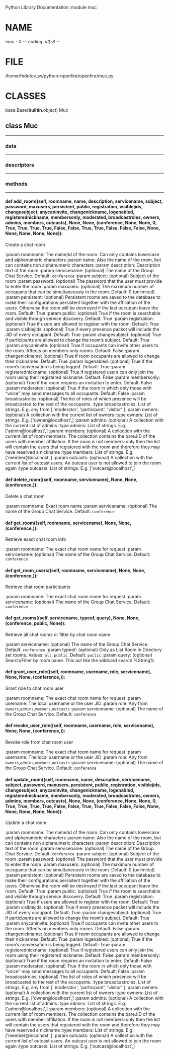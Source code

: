 Python Library Documentation: module muc

# __NAME__

muc - # -*- coding: utf-8 -*-

# __FILE__

/home/fedotov_sv/python-openfire/openfire/muc.py

# __CLASSES__

base.Base(__builtin__.object)
    Muc

## class __Muc__
****************************************

### data
****************************************
### descriptors
****************************************
### methods
****************************************
#### def __add_room__((self, roomname, name, description, servicename, subject, password, maxusers, persistent, public, registration, visiblejids, changesubject, anycaninvite, changenickname, logenabled, registerednickname, membersonly, moderated, broadcastroles, owners, admins, members, outcasts), None, None, (conference, None, None, 0, True, True, True, True, False, False, True, True, False, False, False, None, None, None, None, None)):

Create a chat room

:param roomname: The name/id of the room. Can only contains lowercase and alphanumeric characters
:param name: Also the name of the room, but can contains non alphanumeric characters
:param description: Description text of the room
:param servicename: (optional) The name of the Group Chat Service. Default: `conference`
:param subject: (optional) Subject of the room
:param password: (optional) The password that the user must provide to enter the room
:param maxusers: (optional) The maximum number of occupants that can be simultaneously in the room. Default: 0 (unlimited)
:param persistent: (optional) Persistent rooms are saved to the database to make their configurations persistent together with the affiliation of the users. Otherwise the room will be destroyed if the last occupant leave the room. Default: True
:param public: (optional) True if the room is searchable and visible through service discovery. Default: True
:param registration: (optional) True if users are allowed to register with the room. Default: True
:param visiblejids: (optional) True if every presence packet will include the JID of every occupant. Default: True
:param changesubject: (optional) True if participants are allowed to change the room’s subject. Default: True
:param anycaninvite: (optional) True if occupants can invite other users to the room. Affects on members only rooms. Default: False
:param changenickname: (optional) True if room occupants are allowed to change their nicknames. Default: True
:param logenabled: (optional) True if the room’s conversation is being logged. Default: True
:param registerednickname: (optional) True if registered users can only join the room using their registered nickname. Default: False
:param membersonly: (optional) True if the room requires an invitation to enter. Default: False
:param moderated: (optional) True if the room in which only those with “voice” may send messages to all occupants. Default: False
:param broadcastroles: (optional) The list of roles of which presence will be broadcasted to the rest of the occupants.
:type broadcastroles: List of strings. E.g. any from [ 'moderator', 'participant', 'visitor' ]
:param owners: (optional) A collection with the current list of owners
:type owners: List of strings. E.g. ['owner@localhost',]
:param admins: (optional) A collection with the current list of admins
:type admins: List of strings. E.g. ['admin@localhost',]
:param members: (optional) A collection with the current list of room members. The collection contains the bareJID of the users with member affiliation. If the room is not members-only then the list will contain the users that registered with the room and therefore they may have reserved a nickname
:type members: List of strings. E.g. ['member@localhost',]
:param outcasts: (optional) A collection with the current list of outcast users. An outcast user is not allowed to join the room again
:type outcasts: List of strings. E.g. ['outcast@localhost',]

#### def __delete_room__((self, roomname, servicename), None, None, (conference,)):

Delete a chat room

:param roomname: Exact room name
:param servicename: (optional) The name of the Group Chat Service. Default: `conference`

#### def __get_room__((self, roomname, servicename), None, None, (conference,)):

Retrieve exact chat room info

:param roomname: The exact chat room name for request
:param servicename: (optional) The name of the Group Chat Service. Default: `conference`

#### def __get_room_users__((self, roomname, servicename), None, None, (conference,)):

Retrieve chat room participants

:param roomname: The exact chat room name for request
:param servicename: (optional) The name of the Group Chat Service. Default: `conference`

#### def __get_rooms__((self, servicename, typeof, query), None, None, (conference, public, None)):

Retrieve all chat rooms or filter by chat room name

:param servicename: (optional) The name of the Group Chat Service. Default: `conference`
:param typeof: (optional) Only as List Room in Directory set rooms. Values: `all`, `public`. Default: `puclic`
:param query: (optional) Search/Filter by room name. This act like the wildcard search %String%

#### def __grant_user_role__((self, roomname, username, role, servicename), None, None, (conference,)):

Grant role to chat room user

:param roomname: The exact chat room name for request
:param username: The local username or the user JID
:param role: Any from `owners`,`admins`,`members`,`outcasts`
:param servicename: (optional) The name of the Group Chat Service. Default: `conference`

#### def __revoke_user_role__((self, roomname, username, role, servicename), None, None, (conference,)):

Revoke role from chat room user

:param roomname: The exact chat room name for request
:param username: The local username or the user JID
:param role: Any from `owners`,`admins`,`members`,`outcasts`
:param servicename: (optional) The name of the Group Chat Service. Default: `conference`

#### def __update_room__((self, roomname, name, description, servicename, subject, password, maxusers, persistent, public, registration, visiblejids, changesubject, anycaninvite, changenickname, logenabled, registerednickname, membersonly, moderated, broadcastroles, owners, admins, members, outcasts), None, None, (conference, None, None, 0, True, True, True, True, False, False, True, True, False, False, False, None, None, None, None, None)):

Update a chat room

:param roomname: The name/id of the room. Can only contains lowercase and alphanumeric characters
:param name: Also the name of the room, but can contains non alphanumeric characters
:param description: Description text of the room
:param servicename: (optional) The name of the Group Chat Service. Default: `conference`
:param subject: (optional) Subject of the room
:param password: (optional) The password that the user must provide to enter the room
:param maxusers: (optional) The maximum number of occupants that can be simultaneously in the room. Default: 0 (unlimited)
:param persistent: (optional) Persistent rooms are saved to the database to make their configurations persistent together with the affiliation of the users. Otherwise the room will be destroyed if the last occupant leave the room. Default: True
:param public: (optional) True if the room is searchable and visible through service discovery. Default: True
:param registration: (optional) True if users are allowed to register with the room. Default: True
:param visiblejids: (optional) True if every presence packet will include the JID of every occupant. Default: True
:param changesubject: (optional) True if participants are allowed to change the room’s subject. Default: True
:param anycaninvite: (optional) True if occupants can invite other users to the room. Affects on members only rooms. Default: False
:param changenickname: (optional) True if room occupants are allowed to change their nicknames. Default: True
:param logenabled: (optional) True if the room’s conversation is being logged. Default: True
:param registerednickname: (optional) True if registered users can only join the room using their registered nickname. Default: False
:param membersonly: (optional) True if the room requires an invitation to enter. Default: False
:param moderated: (optional) True if the room in which only those with “voice” may send messages to all occupants. Default: False
:param broadcastroles: (optional) The list of roles of which presence will be broadcasted to the rest of the occupants.
:type broadcastroles: List of strings. E.g. any from [ 'moderator', 'participant', 'visitor' ]
:param owners: (optional) A collection with the current list of owners
:type owners: List of strings. E.g. ['owner@localhost',]
:param admins: (optional) A collection with the current list of admins
:type admins: List of strings. E.g. ['admin@localhost',]
:param members: (optional) A collection with the current list of room members. The collection contains the bareJID of the users with member affiliation. If the room is not members-only then the list will contain the users that registered with the room and therefore they may have reserved a nickname
:type members: List of strings. E.g. ['member@localhost',]
:param outcasts: (optional) A collection with the current list of outcast users. An outcast user is not allowed to join the room again
:type outcasts: List of strings. E.g. ['outcast@localhost',]

